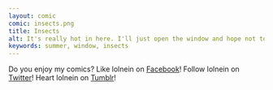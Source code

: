 ```yaml
---
layout: comic
comic: insects.png
title: Insects
alt: It's really hot in here. I'll just open the window and hope not too many insects get inside.
keywords: summer, window, insects
---
```


Do you enjoy my comics?
Like lolnein on [Facebook](https://www.facebook.com/lolnein)!
Follow lolnein on [Twitter](https://twitter.com/lolnein)!
Heart lolnein on [Tumblr](http://lolneincom.tumblr.com/)!

